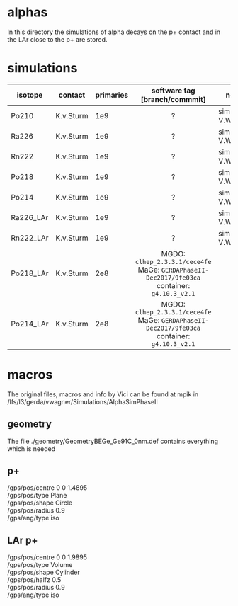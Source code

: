 # alphas

In this directory the simulations of alpha decays on the p+ contact and in the LAr close to the p+ are stored.

# simulations

| isotope   | contact    | primaries | software tag \[branch/commmit\]  | notes            |
| -------   | ---------- | --------- | :------------------------------: | ---------------- |
| Po210     | K.v.Sturm  | 1e9       | ? | simulation V.Wagner |
| Ra226     | K.v.Sturm  | 1e9       | ? | simulation V.Wagner |
| Rn222     | K.v.Sturm  | 1e9       | ? | simulation V.Wagner |
| Po218     | K.v.Sturm  | 1e9       | ? | simulation V.Wagner |
| Po214     | K.v.Sturm  | 1e9       | ? | simulation V.Wagner |
| Ra226_LAr | K.v.Sturm  | 1e9       | ? | simulation V.Wagner |
| Rn222_LAr | K.v.Sturm  | 1e9       | ? | simulation V.Wagner |
| Po218_LAr | K.v.Sturm  | 2e8       | MGDO: `clhep_2.3.3.1/cece4fe` MaGe: `GERDAPhaseII-Dec2017/9fe03ca` container: `g4.10.3_v2.1` | |
| Po214_LAr | K.v.Sturm  | 2e8       | MGDO: `clhep_2.3.3.1/cece4fe` MaGe: `GERDAPhaseII-Dec2017/9fe03ca` container: `g4.10.3_v2.1` | |

# macros

The original files, macros and info by Vici can be found at mpik in /lfs/l3/gerda/vwagner/Simulations/AlphaSimPhaseII

## geometry

The file ./geometry/GeometryBEGe_Ge91C_0nm.def contains everything which is needed

## p+

/gps/pos/centre               0 0 1.4895  
/gps/pos/type                 Plane  
/gps/pos/shape                Circle  
/gps/pos/radius               0.9  
/gps/ang/type                 iso  

## LAr p+

/gps/pos/centre               0 0 1.9895  
/gps/pos/type                 Volume  
/gps/pos/shape                Cylinder  
/gps/pos/halfz                0.5  
/gps/pos/radius               0.9  
/gps/ang/type                 iso  

